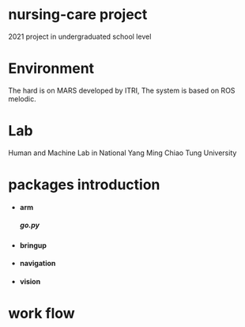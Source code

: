 # nursing-care project
2021 project in undergraduated school level

# Environment
The hard is on MARS developed by ITRI, The system is based on ROS melodic.


# Lab
Human and Machine Lab in National Yang Ming Chiao Tung University

# packages introduction
- #### arm
  #####  go.py
- #### bringup
- #### navigation
- #### vision
# work flow
